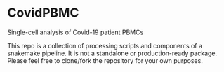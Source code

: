 # CovidPBMC
Single-cell analysis of Covid-19 patient PBMCs

This repo is a collection of processing scripts and components of a snakemake pipeline. It is not a standalone or production-ready package. Please feel free to 
clone/fork the repository for your own purposes.
